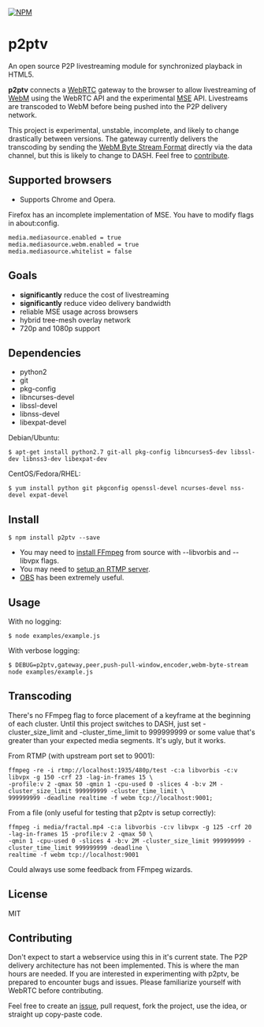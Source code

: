 [![NPM](https://nodei.co/npm/p2ptv.png?downloads=true&stars=true)](https://nodei.co/npm/p2ptv/)

# p2ptv
An open source P2P livestreaming module for synchronized playback in HTML5.

**p2ptv** connects a [WebRTC](http://www.webrtc.org/) gateway to the browser to
allow livestreaming of [WebM](http://www.webmproject.org/) using the WebRTC API 
and the experimental [MSE](https://w3c.github.io/media-source/) API. Livestreams
are transcoded to WebM before being pushed into the P2P delivery network.

This project is experimental, unstable, incomplete, and likely to change drastically between versions.
The gateway currently delivers the transcoding by sending the [WebM Byte Stream Format](https://w3c.github.io/media-source/webm-byte-stream-format.html) directly via the data channel, but this is likely to change to DASH. Feel free to [contribute](#contributing).

## Supported browsers
- Supports Chrome and Opera.

Firefox has an incomplete implementation of MSE. You have to modify flags in about:config.
```
media.mediasource.enabled = true
media.mediasource.webm.enabled = true
media.mediasource.whitelist = false
```

## Goals
- **significantly** reduce the cost of livestreaming
- **significantly** reduce video delivery bandwidth
- reliable MSE usage across browsers
- hybrid tree-mesh overlay network
- 720p and 1080p support

## Dependencies
- python2
- git 
- pkg-config
- libncurses-devel
- libssl-devel
- libnss-devel
- libexpat-devel

Debian/Ubuntu:
```
$ apt-get install python2.7 git-all pkg-config libncurses5-dev libssl-dev libnss3-dev libexpat-dev
```

CentOS/Fedora/RHEL:
```
$ yum install python git pkgconfig openssl-devel ncurses-devel nss-devel expat-devel
```

## Install
```
$ npm install p2ptv --save
```

- You may need to [install FFmpeg](https://trac.ffmpeg.org/wiki/CompilationGuide) from source with --libvorbis and --libvpx flags.
- You may need to [setup an RTMP server](https://obsproject.com/forum/resources/how-to-set-up-your-own-private-rtmp-server-using-nginx.50/).
- [OBS](https://obsproject.com/download#linux) has been extremely useful. 

## Usage
With no logging:
```
$ node examples/example.js
```

With verbose logging:
```
$ DEBUG=p2ptv,gateway,peer,push-pull-window,encoder,webm-byte-stream node examples/example.js
```

## Transcoding
There's no FFmpeg flag to force placement of a keyframe at the beginning of each cluster.
Until this project switches to DASH, just set -cluster_size_limit and -cluster_time_limit 
to 999999999 or some value that's greater than your expected media segments. It's ugly, but it works.

From RTMP (with upstream port set to 9001):
```
ffmpeg -re -i rtmp://localhost:1935/480p/test -c:a libvorbis -c:v libvpx -g 150 -crf 23 -lag-in-frames 15 \
-profile:v 2 -qmax 50 -qmin 1 -cpu-used 0 -slices 4 -b:v 2M -cluster_size_limit 999999999 -cluster_time_limit \
999999999 -deadline realtime -f webm tcp://localhost:9001;
```

From a file (only useful for testing that p2ptv is setup correctly):
```
ffmpeg -i media/fractal.mp4 -c:a libvorbis -c:v libvpx -g 125 -crf 20 -lag-in-frames 15 -profile:v 2 -qmax 50 \
-qmin 1 -cpu-used 0 -slices 4 -b:v 2M -cluster_size_limit 999999999 -cluster_time_limit 999999999 -deadline \
realtime -f webm tcp://localhost:9001
```

Could always use some feedback from FFmpeg wizards.

## License
MIT

## Contributing
Don't expect to start a webservice using this in it's current state. The P2P delivery architecture has not
been implemented. This is where the man hours are needed. If you are interested in experimenting with p2ptv,
be prepared to encounter bugs and issues. Please familiarize yourself with WebRTC before contributing.

Feel free to create an [issue](https://github.com/siphontv/p2ptv/issues), pull request, fork the project,
use the idea, or straight up copy-paste code.
